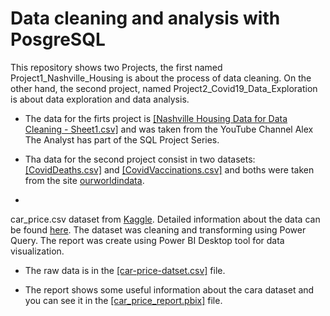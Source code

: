 # Data cleaning and analysis with PosgreSQL
This repository shows two Projects, the first named Project1_Nashville_Housing is about the process of data cleaning.
On the other hand, the second project, named Project2_Covid19_Data_Exploration is about data exploration and data analysis.

* The data for the firts project is [[Nashville Housing Data for Data Cleaning - Sheet1.csv]](https://github.com/maryisabela15/SQL_Data_Analysis/blob/main/Nashville%20Housing%20Data%20for%20Data%20Cleaning%20-%20Sheet1.csv) and was taken from the YouTube Channel Alex The Analyst has part of the SQL Project Series.
* Tha data for the second project consist in two datasets: [[CovidDeaths.csv]](https://github.com/maryisabela15/SQL_Data_Analysis/blob/main/CovidDeaths.csv) and [[CovidVaccinations.csv]](https://github.com/maryisabela15/SQL_Data_Analysis/blob/main/CovidVaccinations.csv) and boths were taken from the site [ourworldindata](https://ourworldindata.org/covid-deaths).

* 


car_price.csv dataset from [Kaggle](https://www.kaggle.com/datasets/mirzahasnine/car-price-dataset?resource=download). Detailed information about the data can be found [here](https://www.kaggle.com/datasets/mirzahasnine/car-price-dataset?resource=download). The dataset was cleaning and transforming using Power Query. The report was create using Power BI Desktop tool for data visualization.

* The raw data is in the [[car-price-datset.csv]](https://github.com/maryisabela15/Power-BI-Reports/blob/main/car_price.csv) file. 

* The report shows some useful information about the cara dataset and you can see it in the [[car_price_report.pbix]](https://github.com/maryisabela15/Power-BI-Reports/blob/main/car_price_report.pbix) file.
